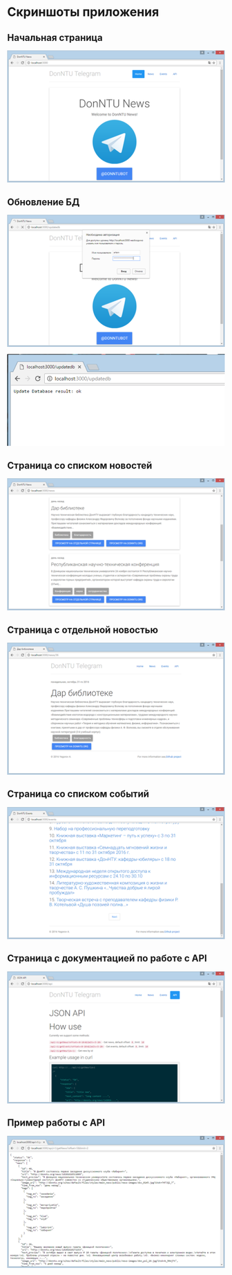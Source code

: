 Скриншоты приложения
====================

## Начальная страница

![home_page](img/home_page.PNG)

## Обновление БД

![updatedb](img/updatedb.PNG)

![updatedb_result](img/updatedb_result.PNG)

## Страница со списком новостей

![news_page](img/news_page.PNG)

## Страница с отдельной новостью

![new_page](img/new_page.PNG)

## Страница со списком событий

![events_page](img/events_page.PNG)

## Страница с документацией по работе с API

![api_page](img/api_page.PNG)

## Пример работы с API

![example_use_api](img/example_use_api.PNG)